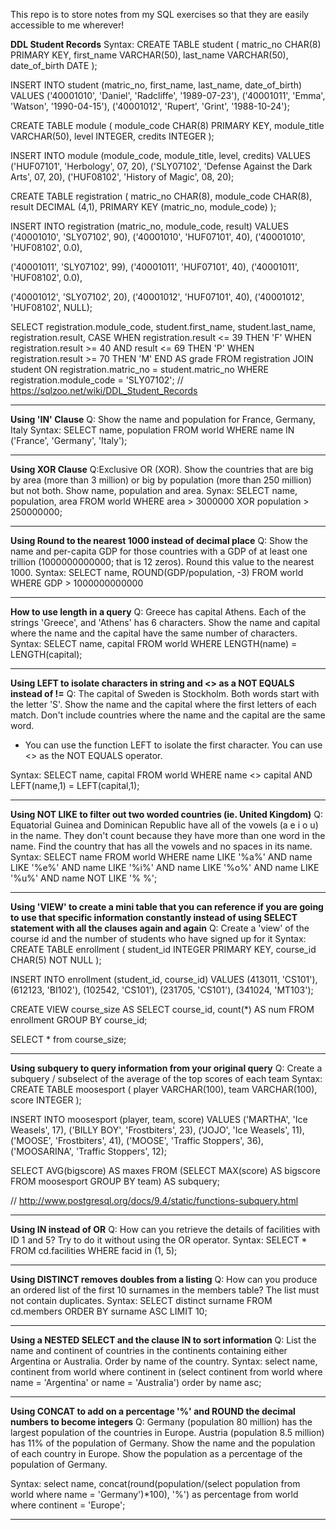 This repo is to store notes from my SQL exercises so that they are easily accessible to me wherever!

**DDL Student Records** 
Syntax:
CREATE TABLE student (
	matric_no CHAR(8) PRIMARY KEY,
  first_name VARCHAR(50),
  last_name VARCHAR(50),
  date_of_birth DATE
);

INSERT INTO student (matric_no, first_name, last_name, date_of_birth)
VALUES
('40001010', 'Daniel', 'Radcliffe', '1989-07-23'), 
('40001011', 'Emma', 'Watson', '1990-04-15'),
('40001012', 'Rupert', 'Grint', '1988-10-24');

CREATE TABLE module (
	module_code CHAR(8) PRIMARY KEY,
  module_title VARCHAR(50),
  level INTEGER,
  credits INTEGER
);

INSERT INTO module (module_code, module_title, level, credits)
VALUES
('HUF07101', 'Herbology', 07, 20),
('SLY07102', 'Defense Against the Dark Arts', 07, 20),
('HUF08102', 'History of Magic', 08, 20);


CREATE TABLE registration (
  matric_no CHAR(8),
	module_code CHAR(8),
  result DECIMAL (4,1),
  PRIMARY KEY (matric_no, module_code)
);

INSERT INTO registration (matric_no, module_code, result)
VALUES
('40001010', 'SLY07102', 90),
('40001010', 'HUF07101', 40),
('40001010', 'HUF08102', 0.0),

('40001011', 'SLY07102', 99),
('40001011', 'HUF07101', 40),
('40001011', 'HUF08102', 0.0),

('40001012', 'SLY07102', 20),
('40001012', 'HUF07101', 40),
('40001012', 'HUF08102', NULL);


SELECT registration.module_code, student.first_name, student.last_name, registration.result,
CASE
 	WHEN registration.result <= 39 THEN 'F'
 	WHEN registration.result >= 40 AND result <= 69 THEN 'P' 
 	WHEN registration.result >= 70 THEN 'M'
 END AS grade
FROM registration
JOIN student
	ON registration.matric_no = student.matric_no
 WHERE registration.module_code = 'SLY07102';
// https://sqlzoo.net/wiki/DDL_Student_Records

----
**Using 'IN' Clause**
Q: Show the name and population for France, Germany, Italy
Syntax:
SELECT name, population
FROM world
WHERE name IN ('France', 'Germany', 'Italy');

----
**Using XOR Clause**
Q:Exclusive OR (XOR). Show the countries that are big by area (more than 3 million) or big by population (more than 250 million) but not both. Show name, population and area.
Synax:
SELECT name, population, area
FROM world
WHERE area > 3000000 XOR population > 250000000;

----
**Using Round to the nearest 1000 instead of decimal place**
Q: Show the name and per-capita GDP for those countries with a GDP of at least one trillion (1000000000000; that is 12 zeros). Round this value to the nearest 1000.
Syntax:
SELECT name, ROUND(GDP/population, -3)
FROM world
WHERE GDP > 1000000000000

----
**How to use length in a query**
Q: Greece has capital Athens. Each of the strings 'Greece', and 'Athens' has 6 characters. Show the name and capital where the name and the capital have the same number of characters.
Syntax:
SELECT name, capital
  FROM world
 WHERE LENGTH(name) = LENGTH(capital);

----
**Using LEFT to isolate characters in string and <> as a NOT EQUALS instead of !=**
Q: The capital of Sweden is Stockholm. Both words start with the letter 'S'.
Show the name and the capital where the first letters of each match. Don't include countries where the name and the capital are the same word.
- You can use the function LEFT to isolate the first character. You can use <> as the NOT EQUALS operator.

Syntax:
SELECT name, capital
FROM world
WHERE name <> capital AND LEFT(name,1) = LEFT(capital,1);

----
**Using NOT LIKE to filter out two worded countries (ie. United Kingdom)**
Q: Equatorial Guinea and Dominican Republic have all of the vowels (a e i o u) in the name. They don't count because they have more than one word in the name. Find the country that has all the vowels and no spaces in its name.
Syntax: 
SELECT name
   FROM world
WHERE name LIKE '%a%' 
AND name LIKE '%e%'
AND name LIKE '%i%'
AND name LIKE '%o%'
AND name LIKE '%u%'
AND name NOT LIKE '% %'; 

----
**Using 'VIEW' to create a mini table that you can reference if you are going to use that specific information constantly instead of using SELECT statement with all the clauses again and again**
Q: Create a 'view' of the course id and the number of students who have signed up for it
Syntax:
CREATE TABLE enrollment (
	student_id INTEGER PRIMARY KEY,
  course_id CHAR(5) NOT NULL
);

INSERT INTO enrollment (student_id, course_id)
VALUES (413011, 'CS101'), 
(612123, 'BI102'), 
(102542, 'CS101'), 
(231705, 'CS101'), 
(341024, 'MT103');


CREATE VIEW course_size AS
SELECT course_id, count(*) AS num
FROM enrollment
GROUP BY course_id;

SELECT * from course_size;

----
**Using subquery to query information from your original query** 
Q: Create a subquery / subselect of the average of the top scores of each team
Syntax:
CREATE TABLE moosesport (
	player VARCHAR(100),
	team VARCHAR(100),
	score INTEGER
);

INSERT INTO moosesport (player, team, score)
VALUES
('MARTHA', 'Ice Weasels', 17),
('BILLY BOY', 'Frostbiters', 23),
('JOJO', 'Ice Weasels', 11),
('MOOSE', 'Frostbiters', 41),
('MOOSE', 'Traffic Stoppers', 36),
('MOOSARINA', 'Traffic Stoppers', 12);

SELECT AVG(bigscore) AS maxes
FROM (SELECT MAX(score) AS bigscore
FROM moosesport
GROUP BY team) AS subquery;

// http://www.postgresql.org/docs/9.4/static/functions-subquery.html

----
**Using IN instead of OR**
Q: How can you retrieve the details of facilities with ID 1 and 5? Try to do it without using the OR operator.
Syntax:
SELECT *
FROM cd.facilities
WHERE facid in (1, 5);

----
**Using DISTINCT removes doubles from a listing**
Q: How can you produce an ordered list of the first 10 surnames in the members table? The list must not contain duplicates.
Syntax:
SELECT distinct surname
FROM cd.members
ORDER BY surname ASC
LIMIT 10;

----
**Using a NESTED SELECT and the clause IN to sort information**
Q: List the name and continent of countries in the continents containing either Argentina or Australia. Order by name of the country.
Syntax:
select name, continent
from world 
where continent in (select continent from world where name = 'Argentina' or name = 'Australia')
order by name asc;

----
**Using CONCAT to add on a percentage '%' and ROUND the decimal numbers to become integers**
Q: Germany (population 80 million) has the largest population of the countries in Europe. Austria (population 8.5 million) has 11% of the population of Germany.
Show the name and the population of each country in Europe. Show the population as a percentage of the population of Germany.

Syntax:
select name, concat(round(population/(select population from world where name = 'Germany')*100), '%') as percentage
from world
where continent = 'Europe';

----
